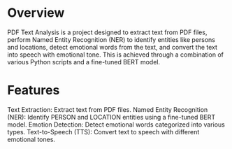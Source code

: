 # Overview
PDF Text Analysis is a project designed to extract text from PDF files, perform Named Entity Recognition (NER) to identify entities like persons and locations, detect emotional words from the text, and convert the text into speech with emotional tone. This is achieved through a combination of various Python scripts and a fine-tuned BERT model.
<br>
# Features
Text Extraction: Extract text from PDF files.
Named Entity Recognition (NER): Identify PERSON and LOCATION entities using a fine-tuned BERT model.
Emotion Detection: Detect emotional words categorized into various types.
Text-to-Speech (TTS): Convert text to speech with different emotional tones.
